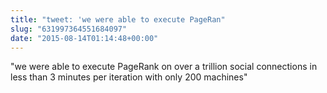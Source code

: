 ```yaml
---
title: "tweet: 'we were able to execute PageRan"
slug: "631997364551684097"
date: "2015-08-14T01:14:48+00:00"
---
```

"we were able to execute PageRank on over  a trillion social connections in less than 3 minutes per iteration with only 200 machines"